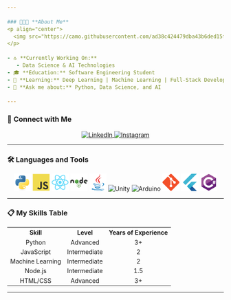 ```yaml
---

### 🧑🏽‍💻 **About Me**
<p align="center">
  <img src="https://camo.githubusercontent.com/ad38c424479dba43b6ded15fecfde6b53cf9fcd6ff3dc7715d5bcb43f8bbefb8/68747470733a2f2f6d656469612e67697068792e636f6d2f6d656469612f57556c706c634d704f43456d5447427442572f67697068792e676966" alt="I am a Software Engineering Student GIF" />
</p>

- 🔝 **Currently Working On:**  
   - Data Science & AI Technologies  
- 🎓 **Education:** Software Engineering Student  
- 🌱 **Learning:** Deep Learning | Machine Learning | Full-Stack Development  
- 💬 **Ask me about:** Python, Data Science, and AI  

---
```


### 🚀 **Connect with Me**  
<p align="center">
  <a href="https://linkedin.com/in/emircanbacanak/" target="blank">
    <img align="center" src="https://img.shields.io/badge/LinkedIn-Emir%20Can%20Bacanak-blue?style=flat-square&logo=linkedin&logoColor=white" alt="LinkedIn" />
  </a>
  <a href="https://www.instagram.com/emirbcnk/" target="blank">
    <img align="center" src="https://img.shields.io/badge/Instagram-@emirbcnk-ff69b4?style=flat-square&logo=instagram&logoColor=white" alt="Instagram" />
  </a>
</p>

---

### 🛠️ **Languages and Tools**

<p align="center">
  <img src="https://raw.githubusercontent.com/devicons/devicon/master/icons/python/python-original.svg" alt="Python" width="40" height="40"/>
  <img src="https://raw.githubusercontent.com/devicons/devicon/master/icons/javascript/javascript-original.svg" alt="JavaScript" width="40" height="40"/>
  <img src="https://raw.githubusercontent.com/devicons/devicon/master/icons/react/react-original.svg" alt="React" width="40" height="40"/>
  <img src="https://raw.githubusercontent.com/devicons/devicon/master/icons/nodejs/nodejs-original-wordmark.svg" alt="Node.js" width="40" height="40"/>
  <img src="https://raw.githubusercontent.com/devicons/devicon/master/icons/java/java-original.svg" alt="Java" width="40" height="40"/>
  <img src="https://www.vectorlogo.zone/logos/unity3d/unity3d-icon.svg" alt="Unity" width="40" height="40"/>
  <img src="https://cdn.worldvectorlogo.com/logos/arduino-1.svg" alt="Arduino" width="40" height="40"/>
  <img src="https://raw.githubusercontent.com/devicons/devicon/master/icons/git/git-original.svg" alt="Git" width="40" height="40"/>
  <img src="https://raw.githubusercontent.com/devicons/devicon/master/icons/flutter/flutter-original.svg" alt="Flutter" width="40" height="40"/>
  <img src="https://raw.githubusercontent.com/devicons/devicon/master/icons/csharp/csharp-original.svg" alt="C#" width="40" height="40"/>
</p>

---

### 📋 **My Skills Table**
<p align="center">
<table align="center">
  <tr>
    <th>Skill</th>
    <th>Level</th>
    <th>Years of Experience</th>
  </tr>
  <tr>
    <td align="center">Python</td>
    <td align="center">Advanced</td>
    <td align="center">3+</td>
  </tr>
  <tr>
    <td align="center">JavaScript</td>
    <td align="center">Intermediate</td>
    <td align="center">2</td>
  </tr>
  <tr>
    <td align="center">Machine Learning</td>
    <td align="center">Intermediate</td>
    <td align="center">2</td>
  </tr>
  <tr>
    <td align="center">Node.js</td>
    <td align="center">Intermediate</td>
    <td align="center">1.5</td>
  </tr>
  <tr>
    <td align="center">HTML/CSS</td>
    <td align="center">Advanced</td>
    <td align="center">3+</td>
  </tr>
</table>
</p>

---
